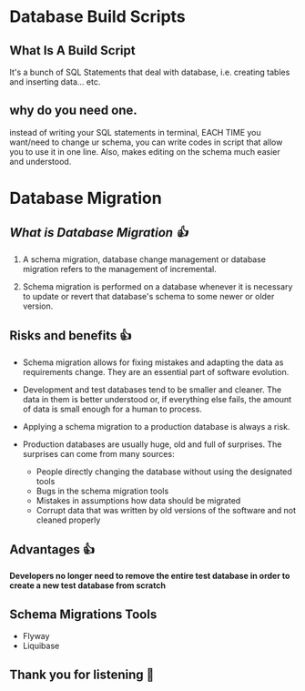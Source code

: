 # Database Build Scripts


## What Is A Build Script

It's a bunch of SQL Statements that deal with database, i.e. creating tables and inserting data... etc.


## why do you need one.

instead of writing your SQL statements in terminal, EACH TIME you want/need to change ur schema, you can write codes in script that allow you to use it in one line. Also, makes editing on the schema much easier and understood.


# Database Migration


## ***What is Database Migration :+1:***


1. A schema migration, database change management or database migration refers to the management of incremental.

2. Schema migration is performed on a database whenever it is necessary to update or revert that database's schema to some newer or older version.



## Risks and benefits :+1:


* Schema migration allows for fixing mistakes and adapting the data as requirements change. They are an essential part of software evolution.


* Development and test databases tend to be smaller and cleaner. The data in them is better understood or, if everything else fails, the amount of data is small enough for a human to process.


* Applying a schema migration to a production database is always a risk.


* Production databases are usually huge, old and full of surprises. The surprises can come from many sources:

    - People directly changing the database without using the designated tools
    - Bugs in the schema migration tools
    - Mistakes in assumptions how data should be migrated
    - Corrupt data that was written by old versions of the software and not cleaned properly


## Advantages :+1: 

**Developers no longer need to remove the entire test database in order to create a new test database from scratch**


## Schema Migrations Tools
- Flyway
- Liquibase


## Thank you for listening :hatched_chick: 
